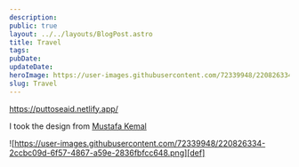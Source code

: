 ```yaml
---
description:
public: true
layout: ../../layouts/BlogPost.astro
title: Travel
tags:
pubDate:
updateDate:
heroImage: https://user-images.githubusercontent.com/72339948/220826334-2ccbc09d-6f57-4867-a59e-2836fbfcc648.png
slug: Travel
---
```


https://puttoseaid.netlify.app/

I took the design from [Mustafa Kemal](https://dribbble.com/Mustafa_Kemal)

![https://user-images.githubusercontent.com/72339948/220826334-2ccbc09d-6f57-4867-a59e-2836fbfcc648.png][def]


[def]: https://user-images.githubusercontent.com/72339948/220826334-2ccbc09d-6f57-4867-a59e-2836fbfcc648.png